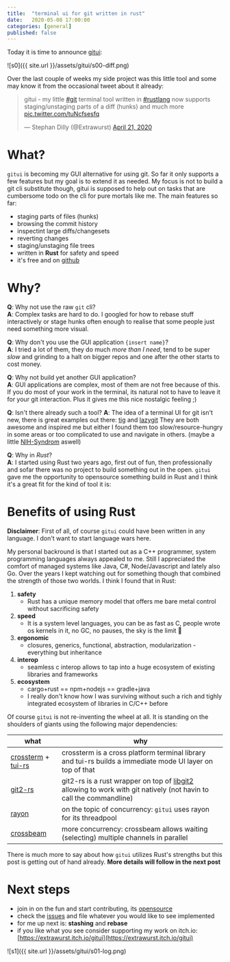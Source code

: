 ```yaml
---
title:  "terminal ui for git written in rust"
date:   2020-05-08 17:00:00
categories: [general]
published: false
---
```


Today it is time to announce [gitui](https://github.com/extrawurst/gitui):

![s0]({{ site.url }}/assets/gitui/s00-diff.png)

Over the last couple of weeks my side project was this little tool and some may know it from the occasional tweet about it already:

<blockquote class="twitter-tweet tw-align-center"><p lang="en" dir="ltr">gitui - my little <a href="https://twitter.com/hashtag/git?src=hash&amp;ref_src=twsrc%5Etfw">#git</a> terminal tool written in <a href="https://twitter.com/hashtag/rustlang?src=hash&amp;ref_src=twsrc%5Etfw">#rustlang</a> now supports staging/unstaging parts of a diff (hunks) and much more <a href="https://t.co/tuNcfsesfq">pic.twitter.com/tuNcfsesfq</a></p>&mdash; Stephan Dilly (@Extrawurst) <a href="https://twitter.com/Extrawurst/status/1252654046269366272?ref_src=twsrc%5Etfw">April 21, 2020</a></blockquote> <script async src="https://platform.twitter.com/widgets.js" charset="utf-8"></script>

# What?

`gitui` is becoming my GUI alternative for using git. So far it only supports a few features but my goal is to extend it as needed. My focus is not to build a git cli substitute though, gitui is supposed to help out on tasks that are cumbersome todo on the cli for pure mortals like me. The main features so far:

* staging parts of files (hunks)
* browsing the commit history
* inspectint large diffs/changesets
* reverting changes
* staging/unstaging file trees
* written in **Rust** for safety and speed
* it's free and on [github](https://github.com/extrawurst/gitui)

# Why?

**Q**: Why not use the raw `git` cli?  
**A**: Complex tasks are hard to do. I googled for how to rebase stuff interactively or stage hunks often enough to realise that some people just need something more visual.

**Q**: Why don't you use the GUI application `{insert name}`?  
**A**: I tried a lot of them, they do much *more than I need*, tend to be super *slow* and grinding to a halt on bigger repos and one after the other starts to cost money.

**Q**: Why not build yet another GUI application?  
**A**: GUI applications are complex, most of them are not free because of this. If you do most of your work in the terminal, its natural not to have to leave it for your git interaction. Plus it gives me this nice nostalgic feeling ;)

**Q**: Isn't there already such a tool?
**A**: The idea of a terminal UI for git isn't new, there is great examples out there: [tig](https://github.com/jonas/tig) and [lazygit](https://github.com/jesseduffield/lazygit)
They are both awesome and inspired me but either I found them too slow/resource-hungry in some areas or too complicated to use and navigate in others. (maybe a little [NIH-Syndrom](https://en.wikipedia.org/wiki/Not_invented_here) aswell)

**Q**: Why in *Rust*?  
**A**: I started using Rust two years ago, first out of fun, then professionally and sofar there was no project to build something out in the open. `gitui` gave me the opportunity to opensource something build in Rust and I think it's a great fit for the kind of tool it is:

# Benefits of using Rust

**Disclaimer**: First of all, of course `gitui` could have been written in any language. I don't want to start language wars here.

My personal backround is that I started out as a C++ programmer, system programming languages always appealed to me. Still I appreciated the comfort of managed systems like Java, C#, Node/Javascript and lately also Go. Over the years I kept watching out for something though that combined the strength of those two worlds. I think I found that in Rust:

1. **safety**
	* Rust has a unique memory model that offers me bare metal control without sacrificing safety
2. **speed**
	* It is a system level languages, you can be as fast as C, people wrote os kernels in it, no GC, no pauses, the sky is the limit 🚀
3. **ergonomic**
	* closures, generics, functional, abstraction, modularization - everything but inheritance
4. **interop**
	* seamless c interop allows to tap into a huge ecosystem of existing libraries and frameworks
5. **ecosystem**
	* cargo+rust == npm+nodejs == gradle+java
	* I really don't know how I was surviving without such a rich and tighly integrated ecosystem of libraries in C/C++ before

Of course `gitui` is not re-inventing the wheel at all. It is standing on the shoulders of giants using the following major dependencies:

| what | why |
| -- | -- |
| [crossterm](https://github.com/crossterm-rs/crossterm) + [tui-rs](https://github.com/fdehau/tui-rs) | crossterm is a cross platform terminal library and tui-rs builds a immediate mode UI layer on top of that |
| [git2-rs](https://github.com/rust-lang/git2-rs) | git2-rs is a rust wrapper on top of [libgit2]() allowing to work with git natively (not havin to call the commandline) |
| [rayon](https://github.com/rayon-rs/rayon) | on the topic of concurrency: `gitui` uses rayon for its threadpool |
| [crossbeam](https://github.com/crossbeam-rs/crossbeam) | more concurrency: crossbeam allows waiting (selecting) multiple channels in parallel |

There is much more to say about how `gitui` utilizes Rust's strengths but this post is getting out of hand already.
**More details will follow in the next post**

# Next steps

* join in on the fun and start contributing, its [opensource](https://github.com/extrawurst/gitui)
* check the [issues](https://github.com/extrawurst/gitui/issues) and file whatever you would like to see implemented
* for me up next is: **stashing** and **rebase**
* if you like what you see consider supporting my work on itch.io: [https://extrawurst.itch.io/gitui](https://extrawurst.itch.io/gitui)

![s1]({{ site.url }}/assets/gitui/s01-log.png)
